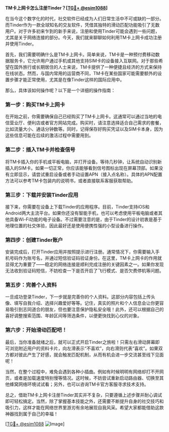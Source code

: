 **TM卡上网卡怎么注册Tinder？[[TG💪+ @esim1088](https://t.me/s/esim1088)]**

在当今这个数字化的时代，社交软件已经成为人们日常生活中不可或缺的一部分。而Tinder作为一款全球知名的交友软件，凭借其独特的滑动匹配功能吸引了无数用户。对于许多初来乍到的新手来说，注册和使用Tinder可能会遇到一些问题，尤其是关于网络连接的部分。今天，我们就来聊聊如何利用TM卡上网卡成功注册并使用Tinder。

首先，我们需要明确什么是TM卡上网卡。简单来说，TM卡是一种预付费移动数据服务卡，它允许用户通过手机或其他支持SIM卡的设备接入互联网。对于那些希望在国外旅行或长期居住的人士来说，TM卡提供了一种便捷且经济的方式来保持在线状态。然而，与国内常用的运营商不同，TM卡在某些国家可能需要额外的设置步骤才能正常使用，尤其是在像Tinder这样的国际应用中。

那么，具体该如何操作呢？以下是一个详细的操作指南：

### 第一步：购买TM卡上网卡

在开始之前，你需要确保自己已经购买了TM卡上网卡。这通常可以通过当地的电信营业厅、便利店或者官方网站完成。购买时，请注意选择适合自己需求的套餐，比如流量大小、通话分钟数等。同时，记得保存好购买凭证以及SIM卡本身，因为这些信息可能在后续的激活过程中需要用到。

### 第二步：插入TM卡并检查信号

将TM卡插入你的手机或平板电脑，并打开设备。等待几秒钟，让系统自动识别新插入的SIM卡。如果一切正常，你应该能够看到信号图标出现在屏幕顶部。如果没有立即显示，请尝试重启设备或者手动设置APN（接入点名称）。具体的APN配置方法可以参考TM卡包装内的说明书，或者直接联系客服获取帮助。

### 第三步：下载并安装Tinder应用

接下来，你需要在设备上下载Tinder的应用程序。目前，Tinder支持iOS和Android两大主流平台。如果你还没有智能手机，也可以考虑使用平板电脑或者其他具备Wi-Fi功能的电子设备。不过需要注意的是，由于Tinder的设计初衷是基于地理位置的社交体验，因此最好还是使用便携性强的小型设备进行操作。

### 第四步：创建Tinder账户

安装完成后，打开Tinder应用并按照提示进行注册。通常情况下，你需要输入手机号码作为账号名，并通过短信验证码验证身份。在这里，TM卡上网卡的作用就显得尤为重要了——稳定的网络连接是顺利完成注册的关键因素之一。如果你发现无法收到验证码短信，不妨检查一下是否开启了飞行模式、是否欠费停机等问题。

### 第五步：完善个人资料

一旦成功登录Tinder，下一步就是完善你的个人资料。这部分内容包括上传头像、填写自我介绍、选择兴趣爱好等等。记住，真实的照片和个人信息会让你更容易吸引到志同道合的朋友，但也要注意保护隐私安全哦！此外，还可以根据自己的喜好调整搜索范围、年龄区间等筛选条件，以便更快找到心仪的对象。

### 第六步：开始滑动匹配吧！

最后，当你准备就绪之后，就可以正式开启Tinder之旅啦！只需左右滑动屏幕即可浏览附近用户的资料卡片，向左滑表示“不喜欢”，向右滑则代表“喜欢”。如果双方都对彼此产生了好感，就会触发匹配机制，从而有机会进一步交流甚至线下见面呢！

当然，在整个过程中，难免会遇到各种小插曲。例如有时候明明有网络却打不开网页，或者是加载速度特别慢等情况。这时候，不妨尝试重新启动路由器、切换至其他蜂窝网络环境试试看；另外，也可以咨询TM卡官方客服寻求技术支持。

总之，借助TM卡上网卡注册Tinder其实并不复杂，只要遵循上述步骤并耐心调试即可轻松搞定。当然，除了掌握基本技能之外，还需要不断提升自身的社交技巧和吸引力，这样才能在网络世界里游刃有余地展现自我风采。希望大家都能借助这款神器找到属于自己的幸福！

[[TG💪+ @esim1088](https://t.me/s/esim1088) ![Image](https://i.postimg.cc/4NQfJmqS/Snipaste-2025-05-13-00-14-12.png)]